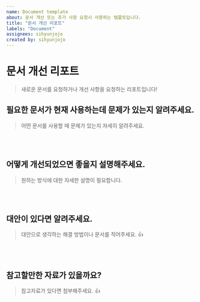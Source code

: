 ```yaml
---
name: Document template
about: 문서 개선 또는 추가 사항 요청시 사용하는 템플릿입니다.
title: "문서 개선 리포트"
labels: "Document"
assignees: sihyunjojo
created by: sihyunjojo
---
```


# 문서 개선 리포트
> 새로운 문서를 요청하거나 개선 사항을 요청하는 리포트입니다!

## 필요한 문서가 현재 사용하는데 문제가 있는지 알려주세요.
> 어떤 문서를 사용할 때 문제가 있는지 자세히 알려주세요.
<!-- 아래 작성 -->



<br><br>
## 어떻게 개선되었으면 좋을지 설명해주세요.
> 원하는 방식에 대한 자세한 설명이 필요합니다.
<!-- 아래 작성 -->



<br><br>
## 대안이 있다면 알려주세요.
> 대안으로 생각하는 해결 방법이나 문서를 적어주세요. 👍
<!-- 아래 작성 -->



<br><br>
## 참고할만한 자료가 있을까요?
> 참고자료가 있다면 첨부해주세요. 👍
<!-- 아래 작성 -->



<br><br><br>